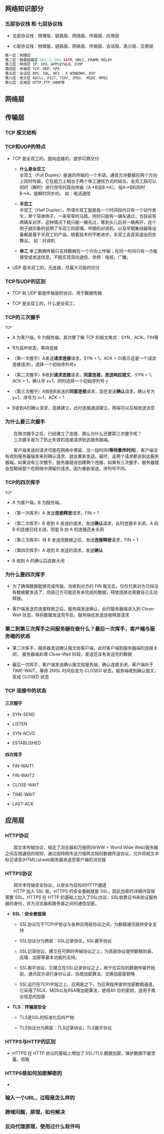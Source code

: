 ## 网络知识部分

### 五层协议栈 和 七层协议栈

- 五层协议栈：物理层、链路层、网络层、传输层、应用层

- 七层协议栈：物理层、链路层、网络层、传输层、会话层、表示层、应用层

```java
第一层：物理层
第二层：数据链路层 802.2、802.3ATM、HDLC、FRAME RELAY 
第三层：网络层 IP、IPX、APPLETALK、ICMP 
第四层：传输层 TCP、UDP、SPX 
第五层：会话层 RPC、SQL、NFS 、X WINDOWS、ASP
第六层：表示层 ASCLL、PICT、TIFF、JPEG、 MIDI、MPEG 
第七层：应用层 HTTP,FTP,SNMP等
```

## 网络层


## 传输层

### TCP 报文结构

### TCP和UDP的特点
- TCP 是全双工的，面向连接的，提供可靠交付

    - **什么是全双工**  
    全双工（Full Duplex）是通讯传输的一个术语。通信允许数据在两个方向上同时传输，它在能力上相当于两个单工通信方式的结合。全双工指可以同时（瞬时）进行信号的双向传输（A→B且B→A）。指A→B的同时B→A，是瞬时同步的。
    如：电话通信

    - **半双工**  
    半双工（Half Duplex），所谓半双工就是指一个时间段内只有一个动作发生，举个简单例子，一条窄窄的马路，同时只能有一辆车通过，当目前有两辆车对开，这种情况下就只能一辆先过，等到头儿后另一辆再开，这个例子就形象的说明了半双工的原理。早期的对讲机、以及早期集线器等设备都是基于半双工的产品。随着技术的不断进步，半双工会逐渐退出历史舞台。
    如：对讲机

    - **单工**
    单工数据传输只支持数据在一个方向上传输；在同一时间只有一方能接受或发送信息，不能实现双向通信，举例：电视，广播。

- UDP 是半双工的，无连接，尽最大可能的交付

### TCP与UDP的区别
- TCP 和 UDP 都是传输层的协议，用于数据传输

- TCP 是全双工的，什么是全双工，


### TCP的三次握手
`TCP`
- A 为客户端，B 为服务端。其次要了解 TCP 的报文格式：SYN，ACK，FIN等

- B为监听状态，等待连接

- （第一次握手）A发送**请求连接**请求，SYN = 1，ACK = 0(表示这是一个请求连接请求)，选择一个初始序列号x

- （第二次握手）B收到**请求连接**请求，**同意连接，发送响应报文**，SYN = 1，ACK = 1，确认号 x+1，同时选择一个初始序列号 y

- （第三次握手）A收到B发送的**同意连接**请求，现在发送**确认**请求，确认号为 y+1，序号为 x+1，ACK = 1

- B收到A的确认请求，连接建立，此时连接通道建立，两端可以互相发送消息

### 为什么要三次握手
&emsp;&emsp;在两次握手之后，已经建立了连接，那么为什么还要第三次握手呢？  
&emsp;&emsp;三次握手是为了防止失效的连接请求到达服务器端。  

&emsp;&emsp;客户端发送的请求可能在网络中滞留，当一段时间(**等待重传时间**)，客户端没有收到服务器端发来的确认请求，就会重新发送。最终，这两个请求都会到达服务器端，如果没有三次握手，服务器就会创建两个连接。如果有三次握手，服务器就会忽略掉那个在网络中滞留的请求，因为重新发送，序列号不同。

### TCP的四次挥手
`TCP`
- A 为客户端，B 为服务端。

- （第一次挥手）A 发送**连接释放**请求，FIN = 1

- （第二次挥手）B 收到 A 发送的请求，发送**确认**请求，此时连接半关闭，A 向 B 的连接已经关闭，但是 B 向 A 的连接还未关闭

- （第三次挥手）待 B 发送完数据之后，发送**连接释放**请求，FIN = 1

- （第四次挥手）A 收到 B 发送的请求，发送**确认**

- B 收到 A 的确认后连接关闭

### 为什么要四次挥手

- 为了确保数据能够完成传输，当收到对方的 FIN 报文后，仅仅代表对方已经没有数据要发送了，但是己方可能还有未完成的数据，释放连接也需要自己主动释放。

- 客户端发送完连接释放之后，服务端发送确认，此时服务器端进入到 Close-Wait 状态，待将数据发送完毕后，服务端也发送连接释放请求

### 第二到第三次挥手之间服务器在做什么？最后一次挥手，客户端与服务端的状态

- 第二次挥手，服务器发送确认报文给客户端，此时客户端到服务器端的连接关闭，
服务器端处理 Close-Wait 阶段，发送还没有发送完的数据

- 最后一次挥手，客户端发送确认报文给服务端，确认连接关闭，客户端处于 TIME-WAIT，等待 2MSL 时间后变为 CLOSED 状态，服务端收到确认报文，变成 CLOSED 状态

### TCP 连接中的状态

#### 三次握手

- SYN-SEND

- LISTEN

- SYN-RCVD

- ESTABLISHED

#### 四次挥手

- FIN-WAIT1

- FIN-WAIT2

- CLOSE-WAIT

- TIME-WAIT

- LAST-ACK

## 应用层

### HTTP协议
&emsp;&emsp;超文本传输协议，规定了浏览器和万维网(WWW = World Wide Web)服务器之间互相通信的规则，通过因特网传送万维网文档的数据传送协议。允许将超文本标记语言(HTML)从web服务器发送至客户端的浏览器

### HTTPS协议
&emsp;&emsp;超文本传输安全协议，以安全为目标的HTTP通道  
&emsp;&emsp;HTTP 加入 SSL 层，HTTPS 的安全基础就是 SSL，因此加密的详细内容就需要 SSL。HTTPS 在 HTTP 的基础上加入了SSL协议，SSL依靠证书来验证服务器的身份，并为浏览器和服务器之间的通信加密。
- **SSL：安全套接层**
    - SSL协议位于TCP/IP协议与各种应用层协议之间，为数据通讯提供安全支持

    - SSL协议分为两层：SSL记录协议，SSL握手协议

    - SSL记录协议，建立在可靠的传输协议之上，为高层协议提供数据封装、压缩、加密等基本功能的支持。

    - SSL握手协议，它建立在SSL记录协议之上，用于在实际的数据传输开始前，通讯双方进行身份认证、协商加密算法、交换加密密钥等

    - SSL运行在TCP/IP层之上、应用层之下，为应用程序提供加密数据通道，它采用了RC4、MD5以及RSA等加密算法，使用40 位的密钥，适用于商业信息的加密

- **TLS：传输层安全** 
    - TLS是SSL的标准化后的产物

    - TLS协议分为两层：TLS记录协议，TLS握手协议

### HTTPS与HTTP的区别

- HTTPS 在 HTTP 协议的基础上增加了 SSL/TLS 数据加密，保护数据不被泄露，窃取

### HTTPS是如何加密解密的

- 

### 输入一个URL，过程是怎么样的


### 跨域问题，原理，如何解决


### 反向代理原理，使用过什么软件吗